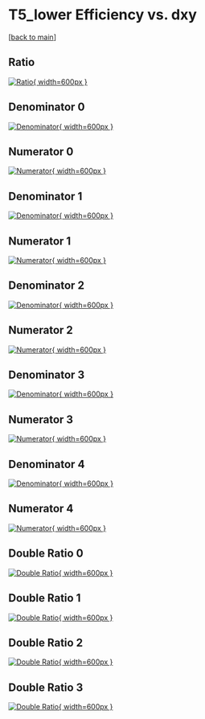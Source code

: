 # T5_lower Efficiency vs. dxy

[[back to main](./)]



## Ratio

[![Ratio](../mtv/var/T5_lower_xtr_13_1_eff_dxy.png){ width=600px }](../mtv/var/T5_lower_xtr_13_1_eff_dxy.pdf)

## Denominator 0

[![Denominator](../mtv/den/T5_lower_xtr_13_1_eff_dxy_den0.png){ width=600px }](../mtv/den/T5_lower_xtr_13_1_eff_dxy_den0.pdf)

## Numerator 0

[![Numerator](../mtv/num/T5_lower_xtr_13_1_eff_dxy_num0.png){ width=600px }](../mtv/num/T5_lower_xtr_13_1_eff_dxy_num0.pdf)

## Denominator 1

[![Denominator](../mtv/den/T5_lower_xtr_13_1_eff_dxy_den1.png){ width=600px }](../mtv/den/T5_lower_xtr_13_1_eff_dxy_den1.pdf)

## Numerator 1

[![Numerator](../mtv/num/T5_lower_xtr_13_1_eff_dxy_num1.png){ width=600px }](../mtv/num/T5_lower_xtr_13_1_eff_dxy_num1.pdf)

## Denominator 2

[![Denominator](../mtv/den/T5_lower_xtr_13_1_eff_dxy_den2.png){ width=600px }](../mtv/den/T5_lower_xtr_13_1_eff_dxy_den2.pdf)

## Numerator 2

[![Numerator](../mtv/num/T5_lower_xtr_13_1_eff_dxy_num2.png){ width=600px }](../mtv/num/T5_lower_xtr_13_1_eff_dxy_num2.pdf)

## Denominator 3

[![Denominator](../mtv/den/T5_lower_xtr_13_1_eff_dxy_den3.png){ width=600px }](../mtv/den/T5_lower_xtr_13_1_eff_dxy_den3.pdf)

## Numerator 3

[![Numerator](../mtv/num/T5_lower_xtr_13_1_eff_dxy_num3.png){ width=600px }](../mtv/num/T5_lower_xtr_13_1_eff_dxy_num3.pdf)

## Denominator 4

[![Denominator](../mtv/den/T5_lower_xtr_13_1_eff_dxy_den4.png){ width=600px }](../mtv/den/T5_lower_xtr_13_1_eff_dxy_den4.pdf)

## Numerator 4

[![Numerator](../mtv/num/T5_lower_xtr_13_1_eff_dxy_num4.png){ width=600px }](../mtv/num/T5_lower_xtr_13_1_eff_dxy_num4.pdf)

## Double Ratio 0

[![Double Ratio](../mtv/ratio/T5_lower_xtr_13_1_eff_dxy_ratio0.png){ width=600px }](../mtv/ratio/T5_lower_xtr_13_1_eff_dxy_ratio0.pdf)

## Double Ratio 1

[![Double Ratio](../mtv/ratio/T5_lower_xtr_13_1_eff_dxy_ratio1.png){ width=600px }](../mtv/ratio/T5_lower_xtr_13_1_eff_dxy_ratio1.pdf)

## Double Ratio 2

[![Double Ratio](../mtv/ratio/T5_lower_xtr_13_1_eff_dxy_ratio2.png){ width=600px }](../mtv/ratio/T5_lower_xtr_13_1_eff_dxy_ratio2.pdf)

## Double Ratio 3

[![Double Ratio](../mtv/ratio/T5_lower_xtr_13_1_eff_dxy_ratio3.png){ width=600px }](../mtv/ratio/T5_lower_xtr_13_1_eff_dxy_ratio3.pdf)

